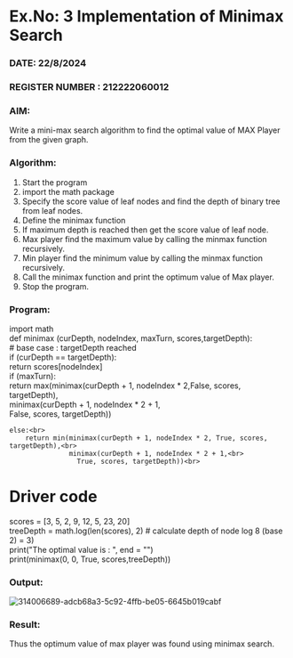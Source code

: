 # Ex.No: 3  Implementation of Minimax Search
### DATE:    22/8/2024                                                                        
### REGISTER NUMBER : 212222060012

### AIM: 

Write a mini-max search algorithm to find the optimal value of MAX Player from the given graph.

### Algorithm:

1. Start the program
2. import the math package
3. Specify the score value of leaf nodes and find the depth of binary tree from leaf nodes.
4. Define the minimax function
5. If maximum depth is reached then get the score value of leaf node.
6. Max player find the maximum value by calling the minmax function recursively.
7. Min player find the minimum value by calling the minmax function recursively.
8. Call the minimax function  and print the optimum value of Max player.
9. Stop the program. 

### Program:

import math<br>
def minimax (curDepth, nodeIndex, maxTurn, scores,targetDepth):<br>
    # base case : targetDepth reached<br>
    if (curDepth == targetDepth):<br>
        return scores[nodeIndex]<br>
    if (maxTurn):<br>
        return max(minimax(curDepth + 1, nodeIndex * 2,False, scores, targetDepth),<br>
                   minimax(curDepth + 1, nodeIndex * 2 + 1,<br>
                    False, scores, targetDepth))<br>
     
    else:<br>
        return min(minimax(curDepth + 1, nodeIndex * 2, True, scores, targetDepth),<br>
                   minimax(curDepth + 1, nodeIndex * 2 + 1,<br>
                     True, scores, targetDepth))<br>
     
# Driver code

scores = [3, 5, 2, 9, 12, 5, 23, 20]<br>
treeDepth = math.log(len(scores), 2) # calculate depth of node  log 8 (base 2) = 3)<br>
print("The optimal value is : ", end = "")<br>
print(minimax(0, 0, True, scores,treeDepth))<br>

### Output:


![314006689-adcb68a3-5c92-4ffb-be05-6645b019cabf](https://github.com/user-attachments/assets/3b3cb69b-0f36-49ba-b209-5ddde00bc742)

### Result:

Thus the optimum value of max player was found using minimax search.
